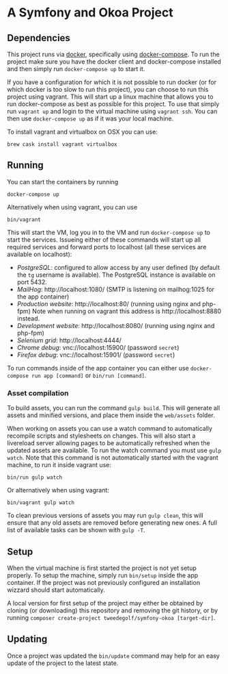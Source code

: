 # A Symfony and Okoa Project

## Dependencies
This project runs via [docker](https://www.docker.com/), specifically using
[docker-compose](https://docs.docker.com/compose/). To run the project make sure
you have the docker client and docker-compose installed and then simply run
`docker-compose up` to start it.

If you have a configuration for which it is not possible to run docker (or for
which docker is too slow to run this project), you can choose to run this
project using vagrant. This will start up a linux machine that allows you to run
docker-compose as best as possible for this project. To use that simply run
`vagrant up` and login to the virtual machine using `vagrant ssh`. You can then
use `docker-compose up` as if it was your local machine.

To install vagrant and virtualbox on OSX you can use:

    brew cask install vagrant virtualbox

## Running
You can start the containers by running
    
    docker-compose up
    
Alternatively when using vagrant, you can use

    bin/vagrant
    
This will start the VM, log you in to the VM and run `docker-compose up` to
start the services. Issueing either of these commands will start up all required 
services and forward ports to localhost (all these services are available on
localhost):

- *PostgreSQL*: configured to allow access by any user defined (by default
  the `tg` username is available). The PostgreSQL instance is available on 
  port 5432.
- *MailHog*: http://localhost:1080/ (SMTP is listening on mailhog:1025 for the
  app container)
- *Production website*: http://localhost:80/ (running using nginx and php-fpm)
  Note when running on vagrant this address is http://localhost:8880 instead.
- *Development website*: http://localhost:8080/ (running using nginx and 
  php-fpm)
- *Selenium grid*: http://localhost:4444/
- *Chrome debug*: vnc://localhost:15900/ (password `secret`)
- *Firefox debug*: vnc://localhost:15901/ (password `secret`)

To run commands inside of the app container you can either use
`docker-compose run app [command]` or `bin/run [command]`.

### Asset compilation
To build assets, you can run the command `gulp build`. This will generate all
assets and minified versions, and place them inside the `web/assets` folder.

When working on assets you can use a watch command to automatically recompile
scripts and stylesheets on changes. This will also start a livereload server
allowing pages to be automatically refreshed when the updated assets are
available. To run the watch command you must use `gulp watch`. Note that this
command is not automatically started with the vagrant machine, to run it inside
vagrant use:

    bin/run gulp watch
    
Or alternatively when using vagrant:

    bin/vagrant gulp watch

To clean previous versions of assets you may run `gulp clean`, this will ensure
that any old assets are removed before generating new ones. A full list of
available tasks can be shown with `gulp -T`.

## Setup
When the virtual machine is first started the project is not yet setup properly.
To setup the machine, simply run `bin/setup` inside the app container. If the
project was not previously configured an installation wizzard should start
automatically. 

A local version for first setup of the project may either be obtained by cloning
(or downloading) this repository and removing the git history, or by running 
`composer create-project tweedegolf/symfony-okoa [target-dir]`.

## Updating
Once a project was updated the `bin/update` command may help for an easy update
of the project to the latest state.

